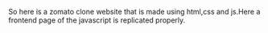 So here is a zomato clone website that is made using html,css and js.Here a frontend page of the javascript is replicated properly.
